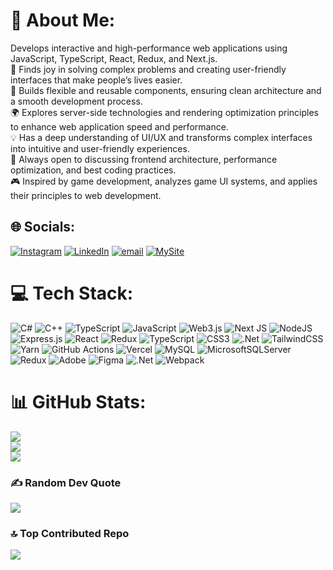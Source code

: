 # 💫 About Me:
 Develops interactive and high-performance web applications using JavaScript, TypeScript, React, Redux, and Next.js.<br>🚀 Finds joy in solving complex problems and creating user-friendly interfaces that make people’s lives easier.<br>🎯 Builds flexible and reusable components, ensuring clean architecture and a smooth development process.<br>🌍 Explores server-side technologies and rendering optimization principles to enhance web application speed and performance.<br>💡 Has a deep understanding of UI/UX and transforms complex interfaces into intuitive and user-friendly experiences.<br>📢 Always open to discussing frontend architecture, performance optimization, and best coding practices.<br>🎮 Inspired by game development, analyzes game UI systems, and applies their principles to web development.


## 🌐 Socials:
[![Instagram](https://img.shields.io/badge/Instagram-%23E4405F.svg?logo=Instagram&logoColor=white)](https://instagram.com/jumbo_miller) [![LinkedIn](https://img.shields.io/badge/LinkedIn-%230077B5.svg?logo=linkedin&logoColor=white)](https://linkedin.com/in/damir-portnov) [![email](https://img.shields.io/badge/Email-D14836?logo=gmail&logoColor=white)](mailto:damirchot@gmail.com) [![MySite](https://img.shields.io/badge/MySite-%23000000.svg?logo=link&logoColor=white)](https://damir-portnov.com/)


# 💻 Tech Stack:
![C#](https://img.shields.io/badge/c%23-%23239120.svg?style=for-the-badge&logo=csharp&logoColor=white) ![C++](https://img.shields.io/badge/c++-%2300599C.svg?style=for-the-badge&logo=c%2B%2B&logoColor=white) ![TypeScript](https://img.shields.io/badge/typescript-%23007ACC.svg?style=for-the-badge&logo=typescript&logoColor=white) ![JavaScript](https://img.shields.io/badge/javascript-%23323330.svg?style=for-the-badge&logo=javascript&logoColor=%23F7DF1E) ![Web3.js](https://img.shields.io/badge/web3.js-F16822?style=for-the-badge&logo=web3.js&logoColor=white) ![Next JS](https://img.shields.io/badge/Next-black?style=for-the-badge&logo=next.js&logoColor=white) ![NodeJS](https://img.shields.io/badge/node.js-6DA55F?style=for-the-badge&logo=node.js&logoColor=white) ![Express.js](https://img.shields.io/badge/express.js-%23404d59.svg?style=for-the-badge&logo=express&logoColor=%2361DAFB) ![React](https://img.shields.io/badge/react-%2320232a.svg?style=for-the-badge&logo=react&logoColor=%2361DAFB) ![Redux](https://img.shields.io/badge/redux-%23593d88.svg?style=for-the-badge&logo=redux&logoColor=white) ![TypeScript](https://img.shields.io/badge/typescript-%23007ACC.svg?style=for-the-badge&logo=typescript&logoColor=white) ![CSS3](https://img.shields.io/badge/css3-%231572B6.svg?style=for-the-badge&logo=css3&logoColor=white) ![.Net](https://img.shields.io/badge/.NET-5C2D91?style=for-the-badge&logo=.net&logoColor=white) ![TailwindCSS](https://img.shields.io/badge/tailwindcss-%2338B2AC.svg?style=for-the-badge&logo=tailwind-css&logoColor=white) ![Yarn](https://img.shields.io/badge/yarn-%232C8EBB.svg?style=for-the-badge&logo=yarn&logoColor=white) ![GitHub Actions](https://img.shields.io/badge/github%20actions-%232671E5.svg?style=for-the-badge&logo=githubactions&logoColor=white) ![Vercel](https://img.shields.io/badge/vercel-%23000000.svg?style=for-the-badge&logo=vercel&logoColor=white) ![MySQL](https://img.shields.io/badge/mysql-4479A1.svg?style=for-the-badge&logo=mysql&logoColor=white) ![MicrosoftSQLServer](https://img.shields.io/badge/Microsoft%20SQL%20Server-CC2927?style=for-the-badge&logo=microsoft%20sql%20server&logoColor=white) ![Redux](https://img.shields.io/badge/redux-%23593d88.svg?style=for-the-badge&logo=redux&logoColor=white) ![Adobe](https://img.shields.io/badge/adobe-%23FF0000.svg?style=for-the-badge&logo=adobe&logoColor=white) ![Figma](https://img.shields.io/badge/figma-%23F24E1E.svg?style=for-the-badge&logo=figma&logoColor=white) ![.Net](https://img.shields.io/badge/.NET-5C2D91?style=for-the-badge&logo=.net&logoColor=white) ![Webpack](https://img.shields.io/badge/webpack-%238DD6F9.svg?style=for-the-badge&logo=webpack&logoColor=black)
# 📊 GitHub Stats:
![](https://github-readme-stats.vercel.app/api?username=JumboMiller&theme=dark&hide_border=false&include_all_commits=true&count_private=false)<br/>
![](https://github-readme-streak-stats.herokuapp.com/?user=JumboMiller&theme=dark&hide_border=false)<br/>
![](https://github-readme-stats.vercel.app/api/top-langs/?username=JumboMiller&theme=dark&hide_border=false&include_all_commits=true&count_private=false&layout=compact)

### ✍️ Random Dev Quote
![](https://quotes-github-readme.vercel.app/api?type=horizontal&theme=radical)

### 🔝 Top Contributed Repo
![](https://github-contributor-stats.vercel.app/api?username=JumboMiller&limit=5&theme=dark&combine_all_yearly_contributions=true)

<!-- Proudly created with GPRM ( https://gprm.itsvg.in ) -->
